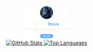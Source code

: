 <div align="center">
  <a href="https://steve.is-a.dev">
    <img src="title.webp" alt="Your Website Icon" width="25%"> </a>
</div>

<div align="center">
  <a href="https://github.com/ShadowPlayzDev">
    <img src="https://github-readme-stats.vercel.app/api?username=shadowplayzdev&show_icons=true&theme=transparent&hide_border=true&count_private=false" alt="GitHub Stats"/>
  </a>
  <a href="https://github.com/ShadowPlayzDev">
    <img src="https://github-readme-stats.vercel.app/api/top-langs/?username=shadowplayzdev&layout=compact&theme=transparent&hide_border=true" alt="Top Languages"/>
  </a>
</div>
